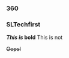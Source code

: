 ### 360

### SLTechfirst

**_This is_ bold** This is not

~~Oops!~~ 
<script src='//vizor.io/static/scripts/vizor-360-embed.js' data-vizorurl='//vizor.io/embed/mbrewer/techfirst'></script>


<script src="//360.vizor.io/scripts/embed.js" data-vizorurl="https://360.vizor.io/embed/v/dak1r" ></script>



<script src="//360.vizor.io/scripts/embed.js" data-vizorurl="https://360.vizor.io/embed/v/gpd1b" ></script>

